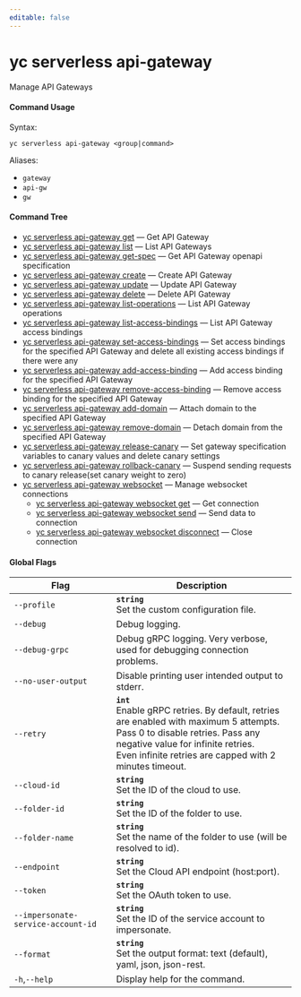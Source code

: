 ```yaml
---
editable: false
---
```


# yc serverless api-gateway

Manage API Gateways

#### Command Usage

Syntax: 

`yc serverless api-gateway <group|command>`

Aliases: 

- `gateway`
- `api-gw`
- `gw`

#### Command Tree

- [yc serverless api-gateway get](get.md) — Get API Gateway
- [yc serverless api-gateway list](list.md) — List API Gateways
- [yc serverless api-gateway get-spec](get-spec.md) — Get API Gateway openapi specification
- [yc serverless api-gateway create](create.md) — Create API Gateway
- [yc serverless api-gateway update](update.md) — Update API Gateway
- [yc serverless api-gateway delete](delete.md) — Delete API Gateway
- [yc serverless api-gateway list-operations](list-operations.md) — List API Gateway operations
- [yc serverless api-gateway list-access-bindings](list-access-bindings.md) — List API Gateway access bindings
- [yc serverless api-gateway set-access-bindings](set-access-bindings.md) — Set access bindings for the specified API Gateway and delete all existing access bindings if there were any
- [yc serverless api-gateway add-access-binding](add-access-binding.md) — Add access binding for the specified API Gateway
- [yc serverless api-gateway remove-access-binding](remove-access-binding.md) — Remove access binding for the specified API Gateway
- [yc serverless api-gateway add-domain](add-domain.md) — Attach domain to the specified API Gateway
- [yc serverless api-gateway remove-domain](remove-domain.md) — Detach domain from the specified API Gateway
- [yc serverless api-gateway release-canary](release-canary.md) — Set gateway specification variables to canary values and delete canary settings
- [yc serverless api-gateway rollback-canary](rollback-canary.md) — Suspend sending requests to canary release(set canary weight to zero)
- [yc serverless api-gateway websocket](websocket/index.md) — Manage websocket connections
	- [yc serverless api-gateway websocket get](websocket/get.md) — Get connection
	- [yc serverless api-gateway websocket send](websocket/send.md) — Send data to connection
	- [yc serverless api-gateway websocket disconnect](websocket/disconnect.md) — Close connection

#### Global Flags

| Flag | Description |
|----|----|
|`--profile`|<b>`string`</b><br/>Set the custom configuration file.|
|`--debug`|Debug logging.|
|`--debug-grpc`|Debug gRPC logging. Very verbose, used for debugging connection problems.|
|`--no-user-output`|Disable printing user intended output to stderr.|
|`--retry`|<b>`int`</b><br/>Enable gRPC retries. By default, retries are enabled with maximum 5 attempts.<br/>Pass 0 to disable retries. Pass any negative value for infinite retries.<br/>Even infinite retries are capped with 2 minutes timeout.|
|`--cloud-id`|<b>`string`</b><br/>Set the ID of the cloud to use.|
|`--folder-id`|<b>`string`</b><br/>Set the ID of the folder to use.|
|`--folder-name`|<b>`string`</b><br/>Set the name of the folder to use (will be resolved to id).|
|`--endpoint`|<b>`string`</b><br/>Set the Cloud API endpoint (host:port).|
|`--token`|<b>`string`</b><br/>Set the OAuth token to use.|
|`--impersonate-service-account-id`|<b>`string`</b><br/>Set the ID of the service account to impersonate.|
|`--format`|<b>`string`</b><br/>Set the output format: text (default), yaml, json, json-rest.|
|`-h`,`--help`|Display help for the command.|
